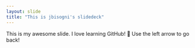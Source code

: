 ```yaml
---
layout: slide
title: "This is jbisogni's slidedeck"
---
```

This is my awesome slide. I love learning GitHub! :tada:
Use the left arrow to go back!
